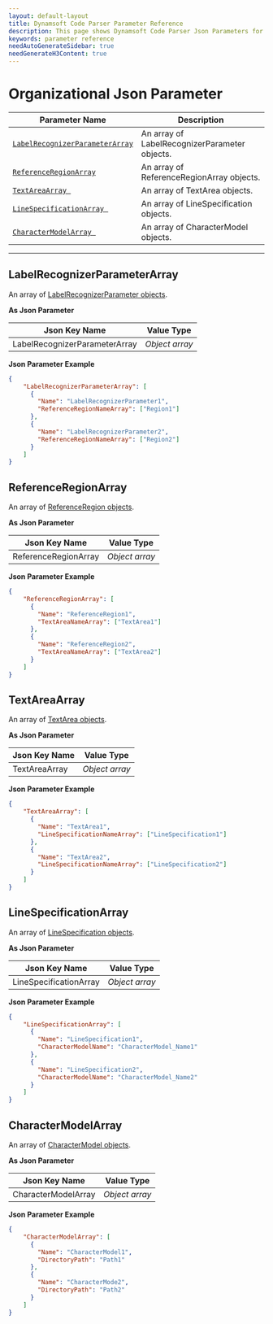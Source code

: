 ```yaml
---
layout: default-layout
title: Dynamsoft Code Parser Parameter Reference
description: This page shows Dynamsoft Code Parser Json Parameters for organization.
keywords: parameter reference
needAutoGenerateSidebar: true
needGenerateH3Content: true
---
```


# Organizational Json Parameter

 | Parameter Name | Description |
 | -------------- | ----------- | 
 | [`LabelRecognizerParameterArray`](#labelrecognizerparameterarray) | An array of LabelRecognizerParameter objects. |
 | [`ReferenceRegionArray`](#referenceregionarray) | An array of ReferenceRegionArray objects. |
 | [`TextAreaArray `](#textareaarray) | An array of TextArea objects. |
 | [`LineSpecificationArray `](#linespecificationarray) | An array of LineSpecification objects. |
 | [`CharacterModelArray `](#charactermodelarray) | An array of CharacterModel objects. |

 
---


## LabelRecognizerParameterArray
An array of [LabelRecognizerParameter objects](code-parser-parameter/parameter-control.md).  

**As Json Parameter**

|	Json Key Name | Value Type |
| --------------- | ---------- |
| LabelRecognizerParameterArray | *Object array* |

**Json Parameter Example**   
```json
{
    "LabelRecognizerParameterArray": [
      {
        "Name": "LabelRecognizerParameter1", 
        "ReferenceRegionNameArray": ["Region1"]
      },
      {
        "Name": "LabelRecognizerParameter2", 
        "ReferenceRegionNameArray": ["Region2"]
      }
    ]
}
```



## ReferenceRegionArray
An array of [ReferenceRegion objects](reference-region/parameter-control.md).  

**As Json Parameter**

|	Json Key Name | Value Type |
| --------------- | ---------- |
| ReferenceRegionArray | *Object array* |

**Json Parameter Example**   
```json
{
    "ReferenceRegionArray": [
      {
        "Name": "ReferenceRegion1", 
        "TextAreaNameArray": ["TextArea1"]
      },
      {
        "Name": "ReferenceRegion2", 
        "TextAreaNameArray": ["TextArea2"]
      }
    ]
}
```



## TextAreaArray
An array of [TextArea objects](text-area/parameter-control.md).  

**As Json Parameter**

|	Json Key Name | Value Type |
| --------------- | ---------- |
| TextAreaArray | *Object array* |

**Json Parameter Example**   
```json
{
    "TextAreaArray": [
      {
        "Name": "TextArea1", 
        "LineSpecificationNameArray": ["LineSpecification1"]
      },
      {
        "Name": "TextArea2", 
        "LineSpecificationNameArray": ["LineSpecification2"]
      }
    ]
}
```



## LineSpecificationArray
An array of [LineSpecification objects](line-specification/parameter-control.md).  

**As Json Parameter**

|	Json Key Name | Value Type |
| --------------- | ---------- |
| LineSpecificationArray | *Object array* |

**Json Parameter Example**   
```json
{
    "LineSpecificationArray": [
      {
        "Name": "LineSpecification1", 
        "CharacterModelName": "CharacterModel_Name1"
      },
      {
        "Name": "LineSpecification2", 
        "CharacterModelName": "CharacterModel_Name2"
      }
    ]
}
```



## CharacterModelArray
An array of [CharacterModel objects](character-model/parameter-control.md).  

**As Json Parameter**

|	Json Key Name | Value Type |
| --------------- | ---------- |
| CharacterModelArray | *Object array* |

**Json Parameter Example**   
```json
{
    "CharacterModelArray": [
      {
        "Name": "CharacterModel1", 
        "DirectoryPath": "Path1"
      },
      {
        "Name": "CharacterMode2", 
        "DirectoryPath": "Path2"
      }
    ]
}
```

